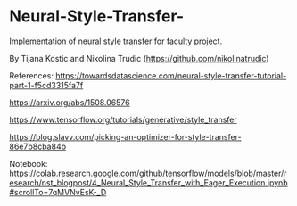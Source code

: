 # Neural-Style-Transfer-
Implementation of neural style transfer for faculty project.

By Tijana Kostic and Nikolina Trudic (https://github.com/nikolinatrudic)

References:
https://towardsdatascience.com/neural-style-transfer-tutorial-part-1-f5cd3315fa7f 

https://arxiv.org/abs/1508.06576 

https://www.tensorflow.org/tutorials/generative/style_transfer

https://blog.slavv.com/picking-an-optimizer-for-style-transfer-86e7b8cba84b

Notebook: https://colab.research.google.com/github/tensorflow/models/blob/master/research/nst_blogpost/4_Neural_Style_Transfer_with_Eager_Execution.ipynb#scrollTo=7qMVNvEsK-_D


